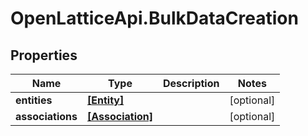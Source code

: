# OpenLatticeApi.BulkDataCreation

## Properties

Name | Type | Description | Notes
------------ | ------------- | ------------- | -------------
**entities** | [**[Entity]**](Entity.md) |  | [optional] 
**associations** | [**[Association]**](Association.md) |  | [optional] 


